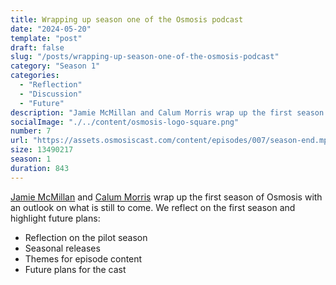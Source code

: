 ```yaml
---
title: Wrapping up season one of the Osmosis podcast
date: "2024-05-20"
template: "post"
draft: false
slug: "/posts/wrapping-up-season-one-of-the-osmosis-podcast"
category: "Season 1"
categories:
  - "Reflection"
  - "Discussion"
  - "Future"
description: "Jamie McMillan and Calum Morris wrap up the first season of Osmosis with an outlook on what is still to come. We reflect on the first season and highlight future plans."
socialImage: "./../content/osmosis-logo-square.png"
number: 7
url: "https://assets.osmosiscast.com/content/episodes/007/season-end.mp3"
size: 13490217
season: 1
duration: 843
---
```


[Jamie McMillan](https://www.linkedin.com/in/jamie-mcmillan-metrology/) and [Calum Morris](https://www.linkedin.com/in/calum-morris-7015a028b/) wrap up the first season of Osmosis with an outlook on what is still to come. We reflect on the first season and highlight future plans:

- Reflection on the pilot season
- Seasonal releases
- Themes for episode content
- Future plans for the cast


